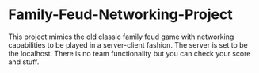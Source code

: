 # Family-Feud-Networking-Project
This project mimics the old classic family feud game with networking capabilities to be played in a server-client fashion.
The server is set to be the localhost. There is no team functionality but you can check your score and stuff.
